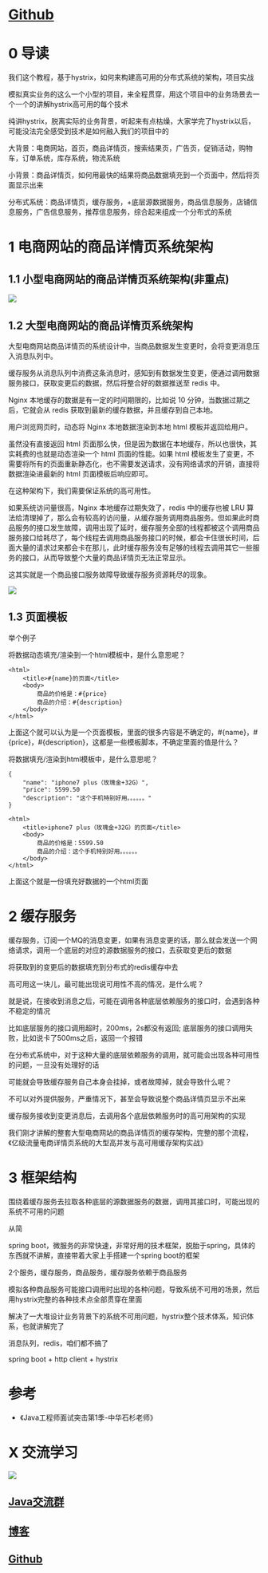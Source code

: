 # [Github](https://github.com/Wasabi1234)

# 0 导读

我们这个教程，基于hystrix，如何来构建高可用的分布式系统的架构，项目实战

模拟真实业务的这么一个小型的项目，来全程贯穿，用这个项目中的业务场景去一个一个的讲解hystrix高可用的每个技术

纯讲hystrix，脱离实际的业务背景，听起来有点枯燥，大家学完了hystrix以后，可能没法完全感受到技术是如何融入我们的项目中的

大背景：电商网站，首页，商品详情页，搜索结果页，广告页，促销活动，购物车，订单系统，库存系统，物流系统

小背景：商品详情页，如何用最快的结果将商品数据填充到一个页面中，然后将页面显示出来

分布式系统：商品详情页，缓存服务，+底层源数据服务，商品信息服务，店铺信息服务，广告信息服务，推荐信息服务，综合起来组成一个分布式的系统

# 1 电商网站的商品详情页系统架构

## 1.1 小型电商网站的商品详情页系统架构(非重点)

![](https://ask.qcloudimg.com/http-save/1752328/g8fb1n804c.png)

## 1.2 大型电商网站的商品详情页系统架构

大型电商网站商品详情页的系统设计中，当商品数据发生变更时，会将变更消息压入消息队列中。

缓存服务从消息队列中消费这条消息时，感知到有数据发生变更，便通过调用数据服务接口，获取变更后的数据，然后将整合好的数据推送至 redis 中。

Nginx 本地缓存的数据是有一定的时间期限的，比如说 10 分钟，当数据过期之后，它就会从 redis 获取到最新的缓存数据，并且缓存到自己本地。

用户浏览网页时，动态将 Nginx 本地数据渲染到本地 html 模板并返回给用户。

虽然没有直接返回 html 页面那么快，但是因为数据在本地缓存，所以也很快，其实耗费的也就是动态渲染一个 html 页面的性能。如果 html 模板发生了变更，不需要将所有的页面重新静态化，也不需要发送请求，没有网络请求的开销，直接将数据渲染进最新的 html 页面模板后响应即可。

在这种架构下，我们需要保证系统的高可用性。

如果系统访问量很高，Nginx 本地缓存过期失效了，redis 中的缓存也被 LRU 算法给清理掉了，那么会有较高的访问量，从缓存服务调用商品服务。但如果此时商品服务的接口发生故障，调用出现了延时，缓存服务全部的线程都被这个调用商品服务接口给耗尽了，每个线程去调用商品服务接口的时候，都会卡住很长时间，后面大量的请求过来都会卡在那儿，此时缓存服务没有足够的线程去调用其它一些服务的接口，从而导致整个大量的商品详情页无法正常显示。

这其实就是一个商品接口服务故障导致缓存服务资源耗尽的现象。

![](https://ask.qcloudimg.com/http-save/1752328/37fnr6h5uu.png)

## 1.3 页面模板

举个例子

将数据动态填充/渲染到一个html模板中，是什么意思呢？

```
<html>
	<title>#{name}的页面</title>
	<body>
		商品的价格是：#{price}
		商品的介绍：#{description}
	</body>
</html>
```

上面这个就可以认为是一个页面模板，里面的很多内容是不确定的，#{name}，#{price}，#{description}，这都是一些模板脚本，不确定里面的值是什么？

将数据填充/渲染到html模板中，是什么意思呢？

```
{
	"name": "iphone7 plus（玫瑰金+32G）",
	"price": 5599.50
	"description": "这个手机特别好用。。。。。。"
}

<html>
	<title>iphone7 plus（玫瑰金+32G）的页面</title>
	<body>
		商品的价格是：5599.50
		商品的介绍：这个手机特别好用。。。。。。
	</body>
</html>
```

上面这个就是一份填充好数据的一个html页面

# 2 缓存服务

缓存服务，订阅一个MQ的消息变更，如果有消息变更的话，那么就会发送一个网络请求，调用一个底层的对应的源数据服务的接口，去获取变更后的数据

将获取到的变更后的数据填充到分布式的redis缓存中去

高可用这一块儿，最可能出现说可用性不高的情况，是什么呢？

就是说，在接收到消息之后，可能在调用各种底层依赖服务的接口时，会遇到各种不稳定的情况

比如底层服务的接口调用超时，200ms，2s都没有返回; 底层服务的接口调用失败，比如说卡了500ms之后，返回一个报错

在分布式系统中，对于这种大量的底层依赖服务的调用，就可能会出现各种可用性的问题，一旦没有处理好的话

可能就会导致缓存服务自己本身会挂掉，或者故障掉，就会导致什么呢？

不可以对外提供服务，严重情况下，甚至会导致说整个商品详情页显示不出来

缓存服务接收到变更消息后，去调用各个底层依赖服务时的高可用架构的实现

我们刚才讲解的整套大型电商网站的商品详情页的缓存架构，完整的那个流程，《亿级流量电商详情页系统的大型高并发与高可用缓存架构实战》

# 3 框架结构

围绕着缓存服务去拉取各种底层的源数据服务的数据，调用其接口时，可能出现的系统不可用的问题

从简

spring boot，微服务的非常快速，非常好用的技术框架，脱胎于spring，具体的东西就不讲解，直接带着大家上手搭建一个spring boot的框架

2个服务，缓存服务，商品服务，缓存服务依赖于商品服务

模拟各种商品服务可能接口调用时出现的各种问题，导致系统不可用的场景，然后用hystrix完整的各种技术点全部贯穿在里面

解决了一大堆设计业务背景下的系统不可用问题，hystrix整个技术体系，知识体系，也就讲解完了

消息队列，redis，咱们都不搞了

spring boot + http client + hystrix

# 参考

- 《Java工程师面试突击第1季-中华石杉老师》

# X 交流学习
![](https://img-blog.csdnimg.cn/20190504005601174.jpg)
## [Java交流群](https://jq.qq.com/?_wv=1027&k=5UB4P1T)
## [博客](https://blog.csdn.net/qq_33589510)

## [Github](https://github.com/Wasabi1234)
